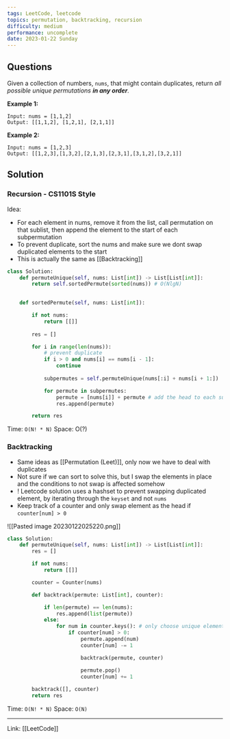 ```yaml
---
tags: LeetCode, leetcode
topics: permutation, backtracking, recursion
difficulty: medium
performance: uncomplete
date: 2023-01-22 Sunday
---
```


## Questions

Given a collection of numbers, `nums`, that might contain duplicates, return _all possible unique permutations **in any order**._

**Example 1:**

```
Input: nums = [1,1,2]
Output: [[1,1,2], [1,2,1], [2,1,1]]
```

**Example 2:**

```
Input: nums = [1,2,3]
Output: [[1,2,3],[1,3,2],[2,1,3],[2,3,1],[3,1,2],[3,2,1]]
```

## Solution

### Recursion - CS1101S Style

Idea: 
- For each element in nums, remove it from the list, call permutation on that sublist, then append the element to the start of each subpermutation
- To prevent duplicate, sort the nums and make sure we dont swap duplicated elements to the start
- This is actually the same as [[Backtracking]]

```python
class Solution:
    def permuteUnique(self, nums: List[int]) -> List[List[int]]:        
        return self.sortedPermute(sorted(nums)) # O(NlgN)
        

    def sortedPermute(self, nums: List[int]): 

        if not nums:
            return [[]]
        
        res = []

        for i in range(len(nums)):
            # prevent duplicate
            if i > 0 and nums[i] == nums[i - 1]:
                continue
            
            subpermutes = self.permuteUnique(nums[:i] + nums[i + 1:])

            for permute in subpermutes:
                permute = [nums[i]] + permute # add the head to each sub-permutation
                res.append(permute)

        return res
```

Time: `O(N! * N)`
Space: O(?)

### Backtracking

- Same ideas as [[Permutation (Leet)]], only now we have to deal with duplicates
- Not sure if we can sort to solve this, but I swap the elements in place and the conditions to not swap is affected somehow
- ! Leetcode solution uses a hashset to prevent swapping duplicated element, by iterating through the `keyset` and not `nums`
- Keep track of a counter and only swap element as the head if `counter[num] > 0`

![[Pasted image 20230122025220.png]]


```python
class Solution:
    def permuteUnique(self, nums: List[int]) -> List[List[int]]:
        res = []

        if not nums:
            return [[]]

        counter = Counter(nums)

        def backtrack(permute: List[int], counter):

            if len(permute) == len(nums):
                res.append(list(permute))
            else:
                for num in counter.keys(): # only choose unique element as head
                    if counter[num] > 0:
                        permute.append(num)
                        counter[num] -= 1

                        backtrack(permute, counter)

                        permute.pop()
                        counter[num] += 1
               
        backtrack([], counter)
        return res
```


Time: `O(N! * N)`
Space: `O(N)`

---
Link: [[LeetCode]]
